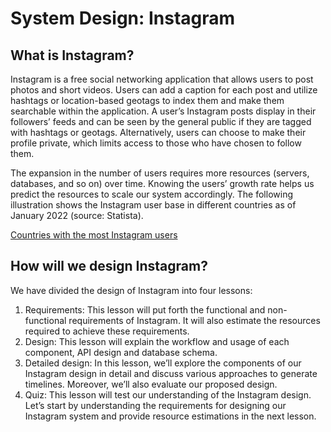 # System Design: Instagram
## What is Instagram?
Instagram is a free social networking application that allows users to post photos and short videos. Users can add a caption for each post and utilize hashtags or location-based geotags to index them and make them searchable within the application. A user’s Instagram posts display in their followers’ feeds and can be seen by the general public if they are tagged with hashtags or geotags. Alternatively, users can choose to make their profile private, which limits access to those who have chosen to follow them.

The expansion in the number of users requires more resources (servers, databases, and so on) over time. Knowing the users’ growth rate helps us predict the resources to scale our system accordingly. The following illustration shows the Instagram user base in different countries as of January 2022 (source: Statista).

[Countries with the most Instagram users](./countries.jpg)

## How will we design Instagram?
We have divided the design of Instagram into four lessons:

1. Requirements: This lesson will put forth the functional and non-functional requirements of Instagram. It will also estimate the resources required to achieve these requirements.
2. Design: This lesson will explain the workflow and usage of each component, API design and database schema.
3. Detailed design: In this lesson, we’ll explore the components of our Instagram design in detail and discuss various approaches to generate timelines. Moreover, we’ll also evaluate our proposed design.
4. Quiz: This lesson will test our understanding of the Instagram design.
Let’s start by understanding the requirements for designing our Instagram system and provide resource estimations in the next lesson.
